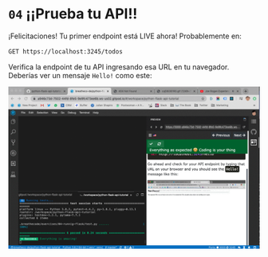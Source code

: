 # `04` ¡¡Prueba tu API!!

¡Felicitaciones! Tu primer endpoint está LIVE ahora! Probablemente en:

```txt
GET https://localhost:3245/todos
```

Verifica la endpoint de tu API ingresando esa URL en tu navegador. Deberías ver un mensaje `Hello!` como este:

![Demo your API](../../../.learn/assets/check-live.gif?raw=true)
